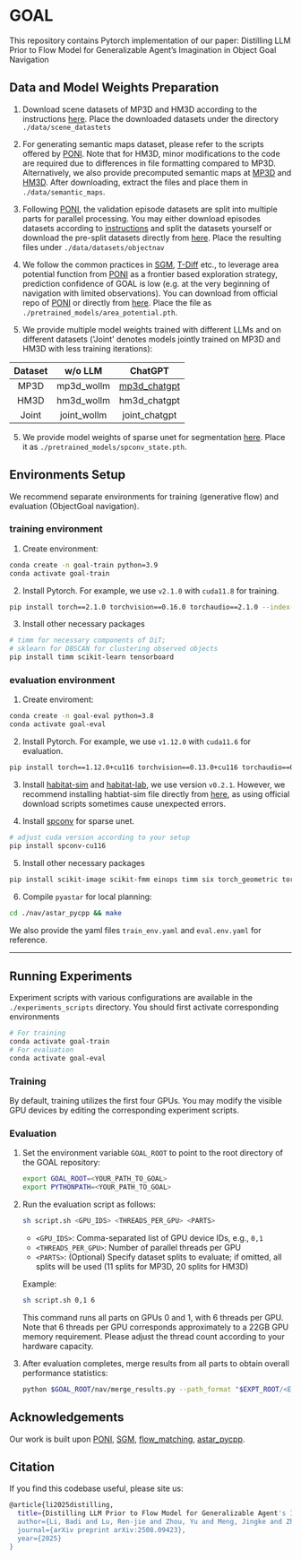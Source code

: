 # GOAL
This repository contains Pytorch implementation of our paper: Distilling LLM Prior to Flow Model for Generalizable Agent’s Imagination in Object Goal Navigation

## Data and Model Weights Preparation
1. Download scene datasets of MP3D and HM3D according to the instructions [here](https://github.com/facebookresearch/habitat-lab/blob/main/DATASETS.md). Place the downloaded datasets under the directory `./data/scene_datastets`

2. For generating semantic maps dataset, please refer to the scripts offered by [PONI](https://github.com/srama2512/PONI). Note that for HM3D, minor modifications to the code are required due to differences in file formatting compared to MP3D. Alternatively, we also provide precomputed semantic maps at [MP3D](https://drive.google.com/file/d/1k4nreOA9xhC8PnKhk2FTlcsuAsZaAJki/view?usp=drive_link) and [HM3D](https://drive.google.com/file/d/174Vu2p97SRiRktLdfHV_4XaHFxucoz3F/view?usp=drive_link). After downloading, extract the files and place them in `./data/semantic_maps`.

3. Following [PONI](https://github.com/srama2512/PONI), the validation episode datasets are split into multiple parts for parallel processing. You may either download episodes datasets according to [instructions](https://github.com/facebookresearch/habitat-lab/blob/main/DATASETS.md) and split the datasets yourself or download the pre-split datasets directly from [here](https://drive.google.com/drive/folders/1ziiEyBOnRO5A2XHm24XSt5ext8HlkCQH?usp=drive_link). Place the resulting files under `./data/datasets/objectnav`

4. We follow the common practices in [SGM](https://github.com/sx-zhang/SGM), [T-Diff](https://github.com/sx-zhang/T-diff) etc., to leverage area potential function from [PONI](https://github.com/srama2512/PONI) as a frontier based exploration strategy, prediction confidence of GOAL is low (e.g. at the very beginning of navigation with limited observations). You can download from official repo of [PONI](https://github.com/srama2512/PONI) or directly from [here](https://drive.google.com/file/d/1DpG4k7lFl6SV54Eud2CmPgva2CEQsVYD/view?usp=drive_link). Place the file as `./pretrained_models/area_potential.pth`. 

4. We provide multiple model weights trained with different LLMs and on different datasets ('Joint' denotes models jointly trained on MP3D and HM3D with less training iterations):

| Dataset | w/o LLM       | ChatGPT         |
|:-------:|:-------------:|:---------------:|
| MP3D    | mp3d_wollm    | [mp3d_chatgpt](https://drive.google.com/file/d/1t3d-EWvN4G6DcecRPRyWOehV4rPPHO07/view?usp=drive_link)    | 
| HM3D    | hm3d_wollm    | hm3d_chatgpt    | 
| Joint   | joint_wollm   | joint_chatgpt   | 


5. We provide model weights of sparse unet for segmentation [here](https://drive.google.com/file/d/194ZN-eua0CjN9o1ymbf4_9eLY1uUhXyT/view?usp=drive_link). Place it as `./pretrained_models/spconv_state.pth`.

## Environments Setup
We recommend separate environments for training (generative flow) and evaluation (ObjectGoal navigation).
### training environment
1. Create environment:
```bash
conda create -n goal-train python=3.9
conda activate goal-train
```
2. Install Pytorch. For example, we use `v2.1.0` with `cuda11.8` for training.
```bash
pip install torch==2.1.0 torchvision==0.16.0 torchaudio==2.1.0 --index-url https://download.pytorch.org/whl/cu118
```
3. Install other necessary packages
```bash
# timm for necessary components of DiT; 
# sklearn for DBSCAN for clustering observed objects
pip install timm scikit-learn tensorboard
```

### evaluation environment
1. Create enviroment:
```bash
conda create -n goal-eval python=3.8
conda activate goal-eval
```
2. Install Pytorch. For example, we use `v1.12.0` with `cuda11.6` for evaluation. 
```bash
pip install torch==1.12.0+cu116 torchvision==0.13.0+cu116 torchaudio==0.12.0 --extra-index-url https://download.pytorch.org/whl/cu116
```
3. Install [habitat-sim](https://github.com/facebookresearch/habitat-sim) and [habitat-lab](https://github.com/facebookresearch/habitat-lab), we use version `v0.2.1`. However, we recommend installing habtiat-sim file directly from [here](https://anaconda.org/aihabitat/habitat-sim/files), as using official download scripts sometimes cause unexpected errors. 

4. Install [spconv](https://github.com/traveller59/spconv) for sparse unet. 
```bash
# adjust cuda version according to your setup 
pip install spconv-cu116
```

5. Install other necessary packages
```bash
pip install scikit-image scikit-fmm einops timm six torch_geometric torchdiffeq
```

6. Compile `pyastar` for local planning:
```bash
cd ./nav/astar_pycpp && make
```

We also provide the yaml files `train_env.yaml` and `eval.env.yaml` for reference.  

---

## Running Experiments

Experiment scripts with various configurations are available in the `./experiments_scripts` directory. You should first activate corresponding environments
```bash
# For training 
conda activate goal-train
# For evaluation 
conda activate goal-eval
```

### Training

By default, training utilizes the first four GPUs. You may modify the visible GPU devices by editing the corresponding experiment scripts.

### Evaluation

1. Set the environment variable `GOAL_ROOT` to point to the root directory of the GOAL repository:
    ```bash
    export GOAL_ROOT=<YOUR_PATH_TO_GOAL>
    export PYTHONPATH=<YOUR_PATH_TO_GOAL>
    ```

2. Run the evaluation script as follows:
    ```bash
    sh script.sh <GPU_IDS> <THREADS_PER_GPU> <PARTS>
    ```

    - `<GPU_IDS>`: Comma-separated list of GPU device IDs, e.g., `0,1`  
    - `<THREADS_PER_GPU>`: Number of parallel threads per GPU  
    - `<PARTS>`: (Optional) Specify dataset splits to evaluate; if omitted, all splits will be used (11 splits for MP3D, 20 splits for HM3D)

    Example:
    ```bash
    sh script.sh 0,1 6
    ```
    This command runs all parts on GPUs 0 and 1, with 6 threads per GPU. Note that 6 threads per GPU corresponds approximately to a 22GB GPU memory requirement. Please adjust the thread count according to your hardware capacity.

3. After evaluation completes, merge results from all parts to obtain overall performance statistics:
    ```bash
    python $GOAL_ROOT/nav/merge_results.py --path_format "$EXPT_ROOT/<EXP_NAME>/tb_seed_100_val_part_*/stats.json"
    ```

## Acknowledgements
Our work is built upon [PONI](https://github.com/srama2512/PONI), [SGM](https://github.com/sx-zhang/SGM), [flow_matching]([astar_pycpp](https://github.com/srama2512/astar_pycpp)), [astar_pycpp](https://github.com/srama2512/astar_pycpp).

## Citation 
If you find this codebase useful, please site us:
```bash
@article{li2025distilling,
  title={Distilling LLM Prior to Flow Model for Generalizable Agent's Imagination in Object Goal Navigation},
  author={Li, Badi and Lu, Ren-jie and Zhou, Yu and Meng, Jingke and Zheng, Wei-shi},
  journal={arXiv preprint arXiv:2508.09423},
  year={2025}
}
```